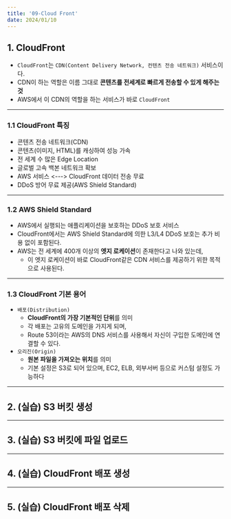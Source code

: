 ```yaml
---
title: '09-Cloud Front'
date: 2024/01/10
---
```


## 1. CloudFront

* `CloudFront`는 `CDN(Content Delivery Network, 컨텐츠 전송 네트워크)` 서비스이다.
* CDN이 하는 역할은 이름 그대로 **콘텐츠를 전세계로 빠르게 전송할 수 있게 해주는 것**
* AWS에서 이 CDN의 역할을 하는 서비스가 바로 `CloudFront`

------

### 1.1 CloudFront 특징

* 콘텐츠 전송 네트워크(CDN)
* 콘텐츠(이미지, HTML)를 캐싱하여 성능 가속
* 전 세계 수 많은 Edge Location
* 글로벌 고속 백본 네트워크 확보
* AWS 서비스 <---> CloudFront 데이터 전송 무료
* DDoS 방어 무료 제공(AWS Shield Standard)

------

### 1.2 AWS Shield Standard

* AWS에서 실행되는 애플리케이션을 보호하는 DDoS 보호 서비스
* CloudFront에서는 AWS Shield Standard에 의한 L3/L4 DDoS 보호는 추가 비용 없이 포함된다.
* AWS는 전 세계에 400개 이상의 **엣지 로케이션**이 존재한다고 나와 있는데, 
  * 이 엣지 로케이션이 바로 CloudFront같은 CDN 서비스를 제공하기 위한 목적으로 사용된다.

------

### 1.3 CloudFront 기본 용어

* `배포(Distribution)`
  * **CloudFront의 가장 기본적인 단위**를 의미
  * 각 배포는 고유의 도메인을 가지게 되며, 
  * Route 53이라는 AWS의 DNS 서비스를 사용해서 자신이 구입한 도메인에 연결할 수 있다.
* `오리진(Origin)`
  * **원본 파일을 가져오는 위치**를 의미
  * 기본 설정은 S3로 되어 있으며, EC2, ELB, 외부서버 등으로 커스텀 설정도 가능하다

------

## 2. (실습) S3 버킷 생성





------

## 3. (실습) S3 버킷에 파일 업로드





------

## 4. (실습) CloudFront 배포 생성





------

## 5. (실습) CloudFront 배포 삭제
